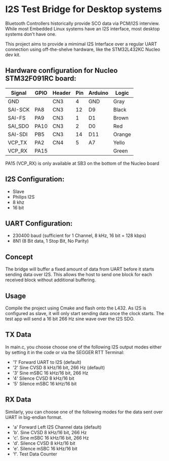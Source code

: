 # I2S Test Bridge for Desktop systems

Bluetooth Controllers historically provide SCO data via PCM/I2S interview. While most Embedded Linux systems have an I2S interface, most desktop systems don't have one.

This project aims to provide a mimimal I2S Interface over a regular UART connection using off-the-shelve hardware,
like the STM32L432KC Nucleo dev kit.

## Hardware configuration for Nucleo STM32F091RC board:

  Signal  | GPIO | Header | Pin | Arduino | Logic
  --------|------|--------|-----|---------|------
  GND     |      | CN3    |  4  |  GND    | Gray
  SAI-SCK | PA8  | CN3    | 12  |  D9     | Black
  SAI-FS  | PA9  | CN3    |  1  |  D1     | Brown
  SAI_SDO | PA10 | CN3    |  2  |  D0     | Red 
  SAI-SDI | PB5  | CN3    | 14  | D11     | Orange
  VCP_TX  | PA2  | CN4    |  5  |  A7     | Yello
  VCP_RX  | PA15 |        |     |         | Green

PA15 (VCP_RX) is only available at SB3 on the bottom of the Nucleo board

## I2S Configuration:
- Slave
- Philips I2S
- 8 khz
- 16 bit

## UART Configuration:
- 230400 baud (sufficient for 1 Channel, 8 kHz, 16 bit = 128 kbps)
- 8N1 (8 Bit data, 1 Stop Bit, No Parity)

## Concept
The bridge will buffer a fixed amount of data from UART before it starts sending data over I2S. 
This allows the host to send one block for each received block without additional buffering.

## Usage

Compile the project using Cmake and flash onto the L432. As I2S is configured as slave, it will only start sending data once the clock starts.
The test app will send a 16 bit 266 Hz sine wave over the I2S SDO.

## TX Data

In main.c, you choose choose one of the following I2S output modes either by setting it in the code or via the SEGGER RTT Terminal:

- '1' Forward UART to I2S (default)
- '2' Sine    CVSD  8 kHz/16 bit, 266 Hz (default)
- '3' Sine    mSBC 16 kHz/16 bit, 266 Hz
- '4' Silence CVSD  8 kHz/16 bit
- '5' Silence mSBC 16 kHz/16 bit

## RX Data

Similarly, you can choose one of the following modes for the data sent over UART in big-endian format.

- 'a'  Forward Left I2S Channel data (default)
- 'b'. Sine    CVSD  8 kHz/16 bit, 266 Hz
- 'c'. Sine    mSBC 16 kHz/16 bit, 266 Hz
- 'd'. Silence CVSD  8 kHz/16 bit
- 'e'. Silence mSBC 16 kHz/16 bit
- 'f'. Test Data Counter
